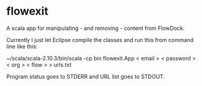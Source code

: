 flowexit
========

A scala app for manipulating - and removing - content from FlowDock.

Currently I just let Eclipse compile the classes and 
run this from command line like this:

~/scala/scala-2.10.3/bin/scala -cp bin flowexit.App < email > < password > < org > < flow > > urls.txt

Program status goes to STDERR and URL list goes to STDOUT.

